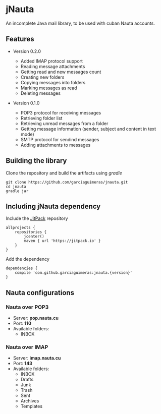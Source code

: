# jNauta

An incomplete Java mail library, to be used with cuban Nauta accounts.

## Features

* Version 0.2.0
    * Added IMAP protocol support
    * Reading message attachments
    * Getting read and new messages count
    * Creating new folders
    * Copying messages into folders
    * Marking messages as read
    * Deleting messages

* Version 0.1.0
    * POP3 protocol for receiving messages
    * Retrieving folder list
    * Retrieving unread messages from a folder
    * Getting message information (sender, subject and content in text mode)
    * SMTP protocol for sendind messages
    * Adding attachments to messages

## Building the library

Clone the repository and build the artifacts using *gradle*

```
git clone https://github.com/garciaguimeras/jnauta.git
cd jnauta
gradle jar 
```

## Including jNauta dependency

Include the [JitPack](https://jitpack.io) repository

``` 
allprojects {
    repositories {
        jcenter()
        maven { url 'https://jitpack.io' }
    }
}
```

Add the dependency

```
dependencies {
    compile 'com.github.garciaguimeras:jnauta.{version}'
}
```

## Nauta configurations

### Nauta over POP3

* Server: **pop.nauta.cu**
* Port: **110**
* Available folders:
    * INBOX

### Nauta over IMAP

* Server: **imap.nauta.cu**
* Port: **143**
* Available folders:
    * INBOX
    * Drafts
    * Junk
    * Trash
    * Sent
    * Archives
    * Templates